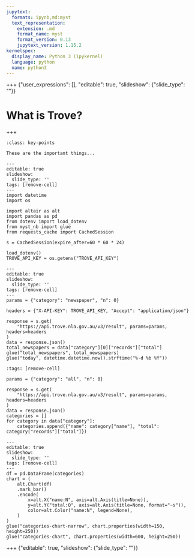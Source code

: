 ```yaml
---
jupytext:
  formats: ipynb,md:myst
  text_representation:
    extension: .md
    format_name: myst
    format_version: 0.13
    jupytext_version: 1.15.2
kernelspec:
  display_name: Python 3 (ipykernel)
  language: python
  name: python3
---
```


+++ {"user_expressions": [], "editable": true, "slideshow": {"slide_type": ""}}

# What is Trove?



+++

```{admonition} Points to remember
:class: key-points

These are the important things...
```

```{code-cell} ipython3
---
editable: true
slideshow:
  slide_type: ''
tags: [remove-cell]
---
import datetime
import os

import altair as alt
import pandas as pd
from dotenv import load_dotenv
from myst_nb import glue
from requests_cache import CachedSession

s = CachedSession(expire_after=60 * 60 * 24)

load_dotenv()
TROVE_API_KEY = os.getenv("TROVE_API_KEY")
```

```{code-cell} ipython3
---
editable: true
slideshow:
  slide_type: ''
tags: [remove-cell]
---
params = {"category": "newspaper", "n": 0}

headers = {"X-API-KEY": TROVE_API_KEY, "Accept": "application/json"}

response = s.get(
    "https://api.trove.nla.gov.au/v3/result", params=params, headers=headers
)
data = response.json()
total_newspapers = data["category"][0]["records"]["total"]
glue("total_newspapers", total_newspapers)
glue("today", datetime.datetime.now().strftime("%-d %b %Y"))
```

```{code-cell} ipython3
:tags: [remove-cell]

params = {"category": "all", "n": 0}

response = s.get(
    "https://api.trove.nla.gov.au/v3/result", params=params, headers=headers
)
data = response.json()
categories = []
for category in data["category"]:
    categories.append({"name": category["name"], "total": category["records"]["total"]})
```

```{code-cell} ipython3
---
editable: true
slideshow:
  slide_type: ''
tags: [remove-cell]
---
df = pd.DataFrame(categories)
chart = (
    alt.Chart(df)
    .mark_bar()
    .encode(
        x=alt.X("name:N", axis=alt.Axis(title=None)),
        y=alt.Y("total:Q", axis=alt.Axis(title=None, format="~s")),
        color=alt.Color("name:N", legend=None),
    )
)
glue("categories-chart-narrow", chart.properties(width=150, height=250))
glue("categories-chart", chart.properties(width=600, height=250))
```

+++ {"editable": true, "slideshow": {"slide_type": ""}}

```{tableofcontents}
```
